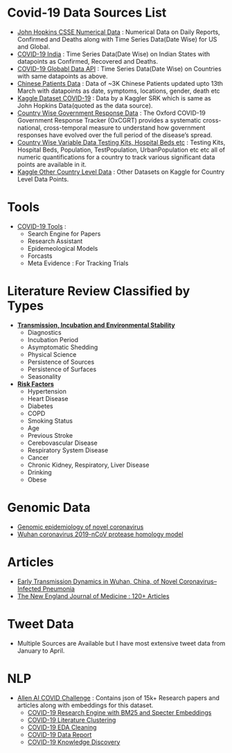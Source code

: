 # Covid-19 Data Sources List
* [John Hopkins CSSE Numerical Data](https://github.com/CSSEGISandData/COVID-19/tree/master/csse_covid_19_data) : Numerical Data on Daily Reports, Confirmed and Deaths along with Time Series Data(Date Wise) for US and Global.
* [COVID-19 India](https://api.rootnet.in/covid19-in/stats/history) : Time Series Data(Date Wise) on Indian States with datapoints as Confirmed, Recovered and Deaths.
* [COVID-19 Globabl Data API](https://pomber.github.io/covid19/timeseries.json) : Time Series Data(Date Wise) on Countries with same datapoints as above.
* [Chinese Patients Data](https://docs.google.com/spreadsheets/d/1jS24DjSPVWa4iuxuD4OAXrE3QeI8c9BC1hSlqr-NMiU/edit#gid=1187587451) : Data of ~3K Chinese Patients updated upto 13th March with datapoints as date, symptoms, locations, gender, death etc
* [Kaggle Dataset COVID-19](https://www.kaggle.com/sudalairajkumar/novel-corona-virus-2019-dataset) : Data by a Kaggler SRK which is same as John Hopkins Data(quoted as the data source).
* [Country Wise Government Response Data](https://www.kaggle.com/chrischow/demographic-factors-for-explaining-covid19) : The Oxford COVID-19 Government Response Tracker (OxCGRT) provides a systematic cross-national, cross-temporal measure to understand how government responses have evolved over the full period of the disease’s spread.
* [Country Wise Variable Data Testing Kits, Hospital Beds etc](https://www.kaggle.com/koryto/countryinfo) : Testing Kits, Hospital Beds, Population, TestPopulation, UrbanPopulation etc etc all of numeric quantifications for a country to track various significant data points are available in it.
* [Kaggle Other Country Level Data](https://www.kaggle.com/covid-19-contributions) : Other Datasets on Kaggle for Country Level Data Points.

# Tools
* [COVID-19 Tools](https://www.kaggle.com/covid-19-contributions) :
	* Search Engine for Papers
	* Research Assistant
	* Epidemeological Models
	* Forcasts
	* Meta Evidence : For Tracking Trials
	
# Literature Review Classified by Types
* __[Transmission, Incubation and Environmental Stability](https://www.kaggle.com/covid-19-contributions)__
	* Diagnostics
	* Incubation Period
	* Asymptomatic Shedding
	* Physical Science
	* Persistence of Sources
	* Persistence of Surfaces
	* Seasonality
* __[Risk Factors](https://www.kaggle.com/covid-19-contributions)__
	* Hypertension
	* Heart Disease
	* Diabetes
	* COPD
	* Smoking Status
	* Age 
	* Previous Stroke
	* Cerebovascular Disease
	* Respiratory System Disease
	* Cancer
	* Chronic Kidney, Respiratory, Liver Disease
	* Drinking
	* Obese

# Genomic Data
* [Genomic epidemiology of novel coronavirus](https://nextstrain.org/ncov/global)
* [Wuhan coronavirus 2019-nCoV protease homology model](https://3dprint.nih.gov/discover/3DPX-012867)

# Articles
* [Early Transmission Dynamics in Wuhan, China, of Novel Coronavirus–Infected Pneumonia](https://www.nejm.org/doi/full/10.1056/NEJMoa2001316)
* [The New England Journal of Medicine : 120+ Articles](https://www.nejm.org/search?q=COVID-19&asug=#qs=%3Fq%3DCOVID-19%26asug%3D%26sort%3Ddate%26manualFilterParam%3DcontentAge_firstDelimiter)

# Tweet Data
* Multiple Sources are Available but I have most extensive tweet data from January to April.

# NLP
* [Allen AI COVID Challenge](https://www.kaggle.com/allen-institute-for-ai/CORD-19-research-challenge) : Contains json of 15k+ Research papers and articles along with embeddings for this dataset.
	* [COVID-19 Research Engine with BM25 and Specter Embeddings](https://www.kaggle.com/dgunning/cord-research-engine-bm25-specter-embeddings)
	* [COVID-19 Literature Clustering](https://www.kaggle.com/maksimeren/covid-19-literature-clustering)
	* [COVID-19 EDA Cleaning](https://www.kaggle.com/xhlulu/cord-19-eda-parse-json-and-generate-clean-csv)
	* [COVID-19 Data Report](https://www.kaggle.com/jpmiller/creating-a-good-analytics-report)
	* [COVID-19 Knowledge Discovery](https://www.kaggle.com/nmonath/knowledge-discovery-from-full-text-research-papers)
